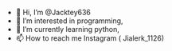 - 👋 Hi, I’m @Jacktey636
- 👀 I’m interested in programming,
- 🌱 I’m currently learning python,
- 📫 How to reach me Instagram ( Jialerk_1126)

<!---
Jacktey636/Jacktey636 is a ✨ special ✨ repository because its `README.md` (this file) appears on your GitHub profile.
You can click the Preview link to take a look at your changes.
--->
